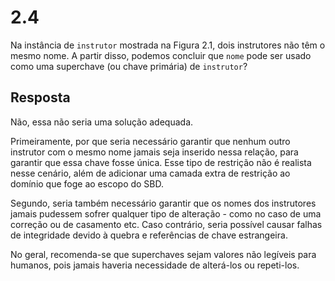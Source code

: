 # 2.4

Na instância de `instrutor` mostrada na Figura 2.1, dois instrutores não têm o mesmo nome. A partir disso, podemos concluir que `nome` pode ser usado como uma superchave (ou chave primária) de `instrutor`?

## Resposta

Não, essa não seria uma solução adequada.

Primeiramente, por que seria necessário garantir que nenhum outro instrutor com o mesmo nome jamais seja inserido nessa relação, para garantir que essa chave fosse única. Esse tipo de restrição não é realista nesse cenário, além de adicionar uma camada extra de restrição ao domínio que foge ao escopo do SBD.

Segundo, seria também necessário garantir que os nomes dos instrutores jamais pudessem sofrer qualquer tipo de alteração - como no caso de uma correção ou de casamento etc. Caso contrário, seria possível causar falhas de integridade devido à quebra e referências de chave estrangeira.

No geral, recomenda-se que superchaves sejam valores não legíveis para humanos, pois jamais haveria necessidade de alterá-los ou repeti-los.